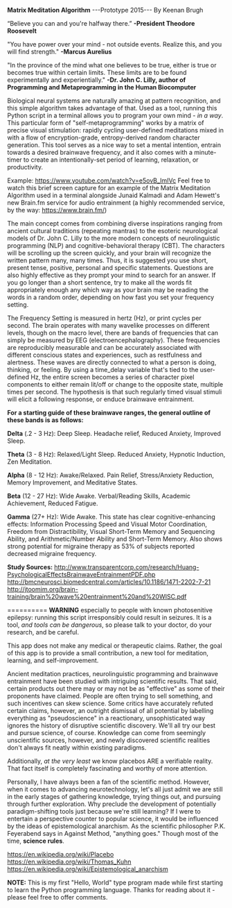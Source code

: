 **Matrix Meditation Algorithm**
---Prototype 2015---
By Keenan Brugh

“Believe you can and you're halfway there.” 
        **-President Theodore Roosevelt**
        
"You have power over your mind - not outside events. Realize this, and you will find strength."
        **-Marcus Aurelius**

"In the province of the mind what one believes to be true, either is true or becomes true within certain limits. These limits are to be found experimentally and experientially." 
        **-Dr. John C. Lilly, author of Programming and Metaprogramming in the Human Biocomputer**

Biological neural systems are naturally amazing at pattern recognition, and this simple algorithm takes advantage of that. Used as a tool, running this Python script in a terminal allows you to program your own mind - *in a way*. This particular form of "self-metaprogramming" works by a matrix of precise visual stimulation: rapidly cycling user-defined meditations mixed in with a flow of encryption-grade, entropy-derived random character generation. This tool serves as a nice way to set a mental intention, entrain towards a desired brainwave frequency, and it also comes with a minute-timer to create an intentionally-set period of learning, relaxation, or productivity. 

Example: https://www.youtube.com/watch?v=e5ovB_ImIVc Feel free to watch this brief screen capture for an example of the Matrix Meditation Algorithm used in a terminal alongside Junaid Kalmadi and Adam Hewett's new Brain.fm service for audio entrainment (a highly recommended service, by the way: https://www.brain.fm/) 

The main concept comes from combining diverse inspirations ranging from ancient cultural traditions (repeating mantras) to the esoteric neurological models of Dr. John C. Lilly to the more modern concepts of neurolinguistic programming (NLP) and cognitive-behavioral therapy (CBT). The characters will be scrolling up the screen quickly, and your brain will recognize the written pattern many, many times. Thus, it is suggested you use short, present tense, positive, personal and specific statements. Questions are also highly effective as they prompt your mind to search for an answer. If you go longer than a short sentence, try to make all the words fit appropriately enough any which way as your brain may be reading the words in a random order, depending on how fast you set your frequency setting.

The Frequency Setting is measured in hertz (Hz), or print cycles per second. The brain operates with many wavelike processes on different levels, though on the macro level, there are bands of frequencies that can simply be measured by EEG (electroencephalography). These frequencies are reproducibly measurable and can be accurately associated with different conscious states and experiences, such as restfulness and alertness. These waves are directly connected to what a person is doing, thinking, or feeling. By using a time_delay variable that's tied to the user-defined Hz, the entire screen becomes a series of character pixel components to either remain lit/off or change to the opposite state, multiple times per second. The hypothesis is that such regularly timed visual stimuli will elicit a following response, or enduce brainwave entrainment. 

**For a starting guide of these brainwave ranges, the general outline of these bands is as follows:**

**Delta** (.2 - 3 Hz):
        Deep Sleep. Headache relief, Reduced Anxiety, Improved Sleep.
        
**Theta** (3 - 8 Hz):
        Relaxed/Light Sleep. Reduced Anxiety, Hypnotic Induction, Zen Meditation.
        
**Alpha** (8 - 12 Hz):
        Awake/Relaxed. Pain Relief, Stress/Anxiety Reduction, Memory Improvement, and Meditative States.

**Beta** (12 - 27 Hz):
        Wide Awake. Verbal/Reading Skills, Academic Achievement, Reduced Fatigue.
        
**Gamma** (27+ Hz):
        Wide Awake. This state has clear cognitive-enhancing effects: Information Processing Speed and Visual Motor Coordination, Freedom from Distractibility, Visual Short-Term Memory and Sequencing Ability, and Arithmetic/Number Ability and Short-Term Memory. Also shows strong potential for migraine therapy as 53% of subjects reported decreased migraine frequency.

**Study Sources:**
http://www.transparentcorp.com/research/Huang-PsychologicalEffectsBrainwaveEntrainmentPDF.php
http://bmcneurosci.biomedcentral.com/articles/10.1186/1471-2202-7-21
http://jtoomim.org/brain-training/brain%20wave%20entrainment%20and%20WISC.pdf



==========
**WARNING** especially to people with known photosenitive epilepsy: running this script irresponsibly could result in seizures. It is a tool, *and tools can be dangerous*, so please talk to your doctor, do your research, and be careful.

This app does not make any medical or therapeutic claims. Rather, the goal of this app is to provide a small contribution, a new tool for meditation, learning, and self-improvement.

Ancient meditation practices, neurolinguistic programming and brainwave entrainment have been studied with intriguing scientific results. That said, certain products out there may or may not be as "effective" as some of their proponents have claimed. People are often trying to sell something, and such incentives can skew science. Some critics have accurately refuted certain claims, however, an outright dismissal of all potential by labelling everything as "pseudoscience" in a reactionary, unsophisticated way ignores the history of disruptive scientific discovery. We'll all try our best and pursue science, of course. Knowledge can come from seemingly unscientific sources, however, and newly discovered scientific realities don't always fit neatly within existing paradigms.

Additionally, *at the very least* we know placebos ARE a verifiable reality. That fact itself is completely fascinating and worthy of more attention. 

Personally, I have always been a fan of the scientific method. However, when it comes to advancing neurotechnology, let's all just admit we are still in the early stages of gathering knowledge, trying things out, and pursuing through further exploration. Why preclude the development of potentially paradigm-shifting tools just because we're still learning? If I were to entertain a perspective counter to popular science, it would be influenced by the ideas of epistemological anarchism. As the scientific philosopher P.K. Feyerabend says in Against Method, "anything goes." Though most of the time, **science rules**.

https://en.wikipedia.org/wiki/Placebo
https://en.wikipedia.org/wiki/Thomas_Kuhn
https://en.wikipedia.org/wiki/Epistemological_anarchism

**NOTE:**
This is my first "Hello, World" type program made while first starting to learn the Python programming language. Thanks for reading about it - please feel free to offer comments.



